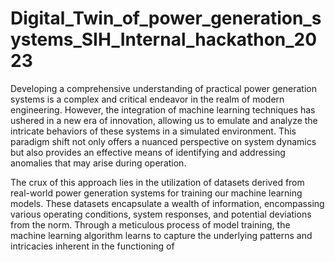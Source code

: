 # Digital_Twin_of_power_generation_systems_SIH_Internal_hackathon_2023
Developing a comprehensive understanding of practical power generation systems is a complex and critical endeavor in the realm of modern engineering. However, the integration of machine learning techniques has ushered in a new era of innovation, allowing us to emulate and analyze the intricate behaviors of these systems in a simulated environment. This paradigm shift not only offers a nuanced perspective on system dynamics but also provides an effective means of identifying and addressing anomalies that may arise during operation.

The crux of this approach lies in the utilization of datasets derived from real-world power generation systems for training our machine learning models. These datasets encapsulate a wealth of information, encompassing various operating conditions, system responses, and potential deviations from the norm. Through a meticulous process of model training, the machine learning algorithm learns to capture the underlying patterns and intricacies inherent in the functioning of
